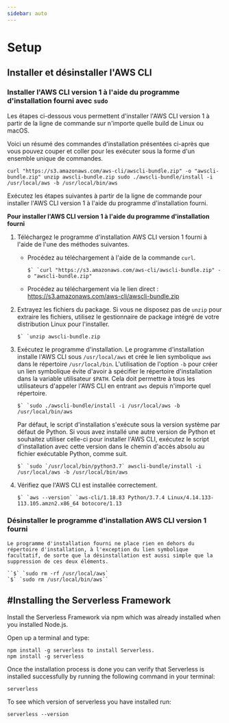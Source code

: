 ```yaml
---
sidebar: auto
---
```

# Setup

## Installer et désinstaller l'AWS CLI

### Installer l'AWS CLI version 1 à l'aide du programme d'installation fourni avec `sudo`

Les étapes ci-dessous vous permettent d'installer l'AWS CLI version 1 à partir de la ligne de commande sur n'importe quelle build de Linux ou macOS.

Voici un résumé des commandes d'installation présentées ci-après que vous pouvez couper et coller pour les exécuter sous la forme d'un ensemble unique de commandes.

``curl "https://s3.amazonaws.com/aws-cli/awscli-bundle.zip" -o "awscli-bundle.zip"
unzip awscli-bundle.zip
sudo ./awscli-bundle/install -i /usr/local/aws -b /usr/local/bin/aws``

Exécutez les étapes suivantes à partir de la ligne de commande pour installer l'AWS CLI version 1 à l'aide du programme d'installation fourni.

**Pour installer l'AWS CLI version 1 à l'aide du programme d'installation fourni**

1.  Téléchargez le programme d'installation AWS CLI version 1 fourni à l'aide de l'une des méthodes suivantes.

    -   Procédez au téléchargement à l'aide de la commande `curl`.

        ``$` `curl "https://s3.amazonaws.com/aws-cli/awscli-bundle.zip" -o "awscli-bundle.zip"``

    -   Procédez au téléchargement via le lien direct : <https://s3.amazonaws.com/aws-cli/awscli-bundle.zip>

2.  Extrayez les fichiers du package. Si vous ne disposez pas de `unzip` pour extraire les fichiers, utilisez le gestionnaire de package intégré de votre distribution Linux pour l'installer.

    ``$` `unzip awscli-bundle.zip``

3.  Exécutez le programme d'installation. Le programme d'installation installe l'AWS CLI sous `/usr/local/aws` et crée le lien symbolique `aws` dans le répertoire `/usr/local/bin`. L'utilisation de l'option `-b` pour créer un lien symbolique évite d'avoir à spécifier le répertoire d'installation dans la variable utilisateur `$PATH`. Cela doit permettre à tous les utilisateurs d'appeler l'AWS CLI en entrant `aws` depuis n'importe quel répertoire.

    ``$` `sudo ./awscli-bundle/install -i /usr/local/aws -b /usr/local/bin/aws``

    Par défaut, le script d'installation s'exécute sous la version système par défaut de Python. Si vous avez installé une autre version de Python et souhaitez utiliser celle-ci pour installer l'AWS CLI, exécutez le script d'installation avec cette version dans le chemin d'accès absolu au fichier exécutable Python, comme suit.

    ``$` `sudo `/usr/local/bin/python3.7` awscli-bundle/install -i /usr/local/aws -b /usr/local/bin/aws``

4.  Vérifiez que l'AWS CLI est installée correctement.

    ``$` `aws --version`
    `aws-cli/1.18.83 Python/3.7.4 Linux/4.14.133-113.105.amzn2.x86_64 botocore/1.13``
    
 ### Désinstaller le programme d'installation AWS CLI version 1 fourni
    
    Le programme d'installation fourni ne place rien en dehors du répertoire d'installation, à l'exception du lien symbolique facultatif, de sorte que la désinstallation est aussi simple que la suppression de ces deux éléments.
    
    ``$` `sudo rm -rf /usr/local/aws`
    `$` `sudo rm /usr/local/bin/aws``   
    
 ## #Installing the Serverless Framework
Install the Serverless Framework via npm which was already installed when you installed Node.js.
    
Open up a terminal and type:

    npm install -g serverless to install Serverless.
    npm install -g serverless
    
Once the installation process is done you can verify that Serverless is installed successfully by running the following command in your terminal:
    
    serverless
    
To see which version of serverless you have installed run:
    
    serverless --version   